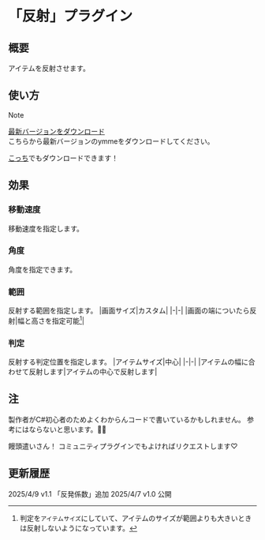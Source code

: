 # 「反射」プラグイン
## 概要
アイテムを反射させます。

## 使い方
> [!NOTE]
> [最新バージョンをダウンロード](https://github.com/Dolphin-kun/ReflectEffect/releases/latest)  
> こちらから最新バージョンのymmeをダウンロードしてください。
>
> [こっち](https://ymm4-info.net/ymme/%E5%8F%8D%E5%B0%84%E3%83%97%E3%83%A9%E3%82%B0%E3%82%A4%E3%83%B3)でもダウンロードできます！

## 効果
### 移動速度
移動速度を指定します。

### 角度
角度を指定できます。

### 範囲
反射する範囲を指定します。
|画面サイズ|カスタム|
|-|-|
|画面の端についたら反射|幅と高さを指定可能[^1]|

### 判定
反射する判定位置を指定します。
|アイテムサイズ|中心|
|-|-|
|アイテムの幅に合わせて反射します|アイテムの中心で反射します|



## 注
製作者がC#初心者のためよくわからんコードで書いているかもしれません。
参考にはならないと思います。🙇‍♂️

饅頭遣いさん！
コミュニティプラグインでもよければリクエストします♡


## 更新履歴
2025/4/9 v1.1 「反発係数」追加
2025/4/7 v1.0 公開

[^1]: 判定を`アイテムサイズ`にしていて、アイテムのサイズが範囲よりも大きいときは反射しないようになっています。
